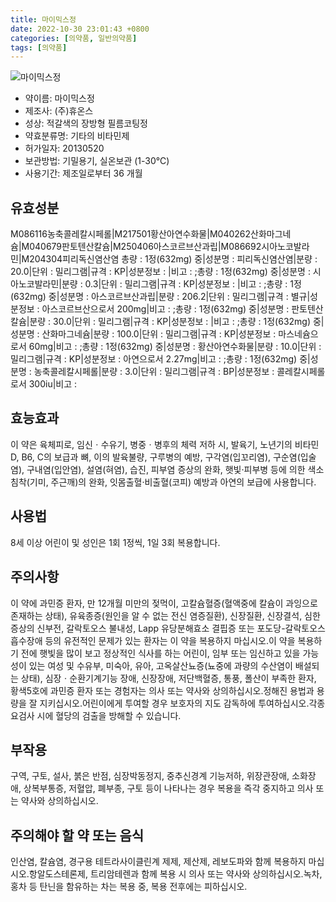 ```yaml
---
title: 마이믹스정
date: 2022-10-30 23:01:43 +0800
categories: [의약품, 일반의약품]
tags: [의약품]
---
```

![마이믹스정](https://nedrug.mfds.go.kr/pbp/cmn/itemImageDownload/147426713789400036)

- 약이름: 마이믹스정
- 제조사: (주)휴온스
- 성상: 적갈색의 장방형 필름코팅정
- 약효분류명: 기타의 비타민제
- 허가일자: 20130520
- 보관방법: 기밀용기, 실온보관 (1-30℃)
- 사용기간: 제조일로부터 36 개월
## 유효성분
M086116농축콜레칼시페롤|M217501황산아연수화물|M040262산화마그네슘|M040679판토텐산칼슘|M250406아스코르브산과립|M086692시아노코발라민|M204304피리독신염산염
총량 : 1정(632mg) 중|성분명 : 피리독신염산염|분량 : 20.0|단위 : 밀리그램|규격 : KP|성분정보 : |비고 : ;총량 : 1정(632mg) 중|성분명 : 시아노코발라민|분량 : 0.3|단위 : 밀리그램|규격 : KP|성분정보 : |비고 : ;총량 : 1정(632mg) 중|성분명 : 아스코르브산과립|분량 : 206.2|단위 : 밀리그램|규격 : 별규|성분정보 : 아스코르브산으로서 200mg|비고 : ;총량 : 1정(632mg) 중|성분명 : 판토텐산칼슘|분량 : 30.0|단위 : 밀리그램|규격 : KP|성분정보 : |비고 : ;총량 : 1정(632mg) 중|성분명 : 산화마그네슘|분량 : 100.0|단위 : 밀리그램|규격 : KP|성분정보 : 마스네슘으로서 60mg|비고 : ;총량 : 1정(632mg) 중|성분명 : 황산아연수화물|분량 : 10.0|단위 : 밀리그램|규격 : KP|성분정보 : 아연으로서 2.27mg|비고 : ;총량 : 1정(632mg) 중|성분명 : 농축콜레칼시페롤|분량 : 3.0|단위 : 밀리그램|규격 : BP|성분정보 : 콜레칼시페롤로서 300iu|비고 :
## 효능효과
이 약은 육체피로, 임신ㆍ수유기, 병중ㆍ병후의 체력 저하 시, 발육기, 노년기의 비타민 D, B6, C의 보급과 뼈, 이의 발육불량, 구루병의 예방, 구각염(입꼬리염), 구순염(입술염), 구내염(입안염), 설염(혀염), 습진, 피부염 증상의 완화, 햇빛·피부병 등에 의한 색소 침착(기미, 주근깨)의 완화, 잇몸출혈·비출혈(코피) 예방과 아연의 보급에 사용합니다.
## 사용법
8세 이상 어린이 및 성인은 1회 1정씩, 1일 3회 복용합니다.
## 주의사항
이 약에 과민증 환자, 만 12개월 미만의 젖먹이, 고칼슘혈증(혈액중에 칼슘이 과잉으로 존재하는 상태), 유육종증(원인을 알 수 없는 전신 염증질환), 신장질환, 신장결석, 심한 증상의 신부전, 갈락토오스 불내성, Lapp 유당분해효소 결핍증 또는 포도당-갈락토오스 흡수장애 등의 유전적인 문제가 있는 환자는 이 약을 복용하지 마십시오.이 약을 복용하기 전에 햇빛을 많이 보고 정상적인 식사를 하는 어린이, 임부 또는 임신하고 있을 가능성이 있는 여성 및 수유부, 미숙아, 유아, 고옥살산뇨증(뇨중에 과량의 수산염이 배설되는 상태), 심장ㆍ순환기계기능 장애, 신장장애, 저단백혈증, 통풍, 폴산이 부족한 환자, 황색5호에 과민증 환자 또는 경험자는 의사 또는 약사와 상의하십시오.정해진 용법과 용량을 잘 지키십시오.어린이에게 투여할 경우 보호자의 지도 감독하에 투여하십시오.각종 요검사 시에 혈당의 검출을 방해할 수 있습니다.
## 부작용
구역, 구토, 설사, 붉은 반점, 심장박동정지, 중추신경계 기능저하, 위장관장애, 소화장애, 상복부통증, 저혈압, 폐부종, 구토 등이 나타나는 경우 복용을 즉각 중지하고 의사 또는 약사와 상의하십시오.
## 주의해야 할 약 또는 음식
인산염, 칼슘염, 경구용 테트라사이클린계 제제, 제산제, 레보도파와 함께 복용하지 마십시오.항알도스테론제, 트리암테렌과 함께 복용 시 의사 또는 약사와 상의하십시오.녹차, 홍차 등 탄닌을 함유하는 차는 복용 중, 복용 전후에는 피하십시오.
